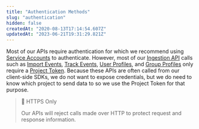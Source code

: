 ```yaml
---
title: "Authentication Methods"
slug: "authentication"
hidden: false
createdAt: "2020-08-13T17:14:54.607Z"
updatedAt: "2023-06-21T19:31:29.821Z"
---
```

Most of our APIs require authentication for which we recommend using [Service Accounts](ref:service-accounts) to authenticate. However, most of our [Ingestion API](ref:ingestion-api) calls such as [Import Events](ref:import-events), [Track Events](ref:track-event), [User Profiles](ref:user-profiles), and [Group Profiles](ref:group-profiles) only require a [Project Token](ref:project-token). Because these APIs are often called from our client-side SDKs, we do not want to expose credentials, but we do need to know which project to send data to so we use the Project Token for that purpose.

> 🚧 HTTPS Only
> 
> Our APIs will reject calls made over HTTP to protect request and response information.